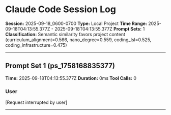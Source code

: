 # Claude Code Session Log

**Session:** 2025-09-18_0600-0700
**Type:** Local Project
**Time Range:** 2025-09-18T04:13:55.377Z - 2025-09-18T04:13:55.377Z
**Prompt Sets:** 1
**Classification:** Semantic similarity favors project content (curriculum_alignment=0.566, nano_degree=0.559, coding_lsl=0.525, coding_infrastructure=0.475)

---

<a name="ps_1758168835377"></a>
## Prompt Set 1 (ps_1758168835377)

**Time:** 2025-09-18T04:13:55.377Z
**Duration:** 0ms
**Tool Calls:** 0

### User

[Request interrupted by user]

---

